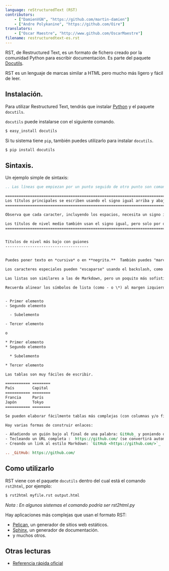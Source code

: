 ```yaml
---
language: reStructuredText (RST)
contributors:
    - ["DamienVGN", "https://github.com/martin-damien"]
    - ["Andre Polykanine", "https://github.com/Oire"]
translators:
    - ["Oscar Maestre", "http://www.github.com/OscarMaestre"]
filename: restructuredtext-es.rst
---
```


RST, de Restructured Text, es un formato de fichero creado por la comunidad Python para escribir documentación. Es parte del paquete [Docutils](https://docutils.sourceforge.io/rst.html).

RST es un lenguaje de marcas similar a HTML pero mucho más ligero y fácil de leer.

## Instalación.

Para utilizar Restructured Text, tendrás que instalar [Python](http://www.python.org) y el paquete `docutils`.

`docutils` puede instalarse con el siguiente comando.

```bash
$ easy_install docutils
```

Si tu sistema tiene `pip`, también puedes utilizarlo para instalar `docutils`.

```bash
$ pip install docutils
```

## Sintaxis.

Un ejemplo simple de sintaxis:

```rst
.. Las líneas que empiezan por un punto seguido de otro punto son comandos especiales. Si no se encuentra ningún comando, se considerará que esa línea es un comentario.

========================================================================
Los títulos principales se escriben usando el signo igual arriba y abajo
========================================================================

Observa que cada caracter, incluyendo los espacios, necesita un signo igual por encima y por debajo.

Los títulos de nivel medio también usan el signo igual, pero solo por debajo
=============================================================================


Títulos de nivel más bajo con guiones
-------------------------------------


Puedes poner texto en *cursiva* o en **negrita.**  También puedes "marcar" texto como código usando la doble comilla inversa, como ``print()``.

Los caracteres especiales pueden "escaparse" usando el backslash, como \\ o \*.

Las listas son similares a las de Markdown, pero un poquito más sofisticadas.

Recuerda alinear los símbolos de lista (como - o \*) al margen izquierdo del anterior bloque de texto. Recuerda también usar líneas en blanco para separar listas nuevas de las listas padre:


- Primer elemento
- Segundo elemento

  - Subelemento

- Tercer elemento

o

* Primer elemento
* Segundo elemento

  * Subelemento

* Tercer elemento

Las tablas son muy fáciles de escribir.

=========== ========
País        Capital
=========== ========
Francia     París
Japón       Tokyo
=========== ========

Se pueden elaborar fácilmente tablas más complejas (con columnas y/o filas fusionadas) pero para esto es recomendable leer el documento completo. :)

Hay varias formas de construir enlaces:

- Añadiendo un guión bajo al final de una palabra: GitHub_ y poniendo despues del texto la URL (esto tiene la ventaja de no insertar URLs innecesarias en el texto visible)
- Tecleando un URL completa :  https://github.com/ (se convertirá automáticamente en enlace)
- Creando un link al estilo Markdown: `GitHub <https://github.com/>`_ .

.. _GitHub: https://github.com/
```

## Como utilizarlo

RST viene con el paquete `docutils` dentro del cual está el comando `rst2html`, por ejemplo:

```bash
$ rst2html myfile.rst output.html
```

*Nota : En algunos sistemas el comando podría ser rst2html.py*

Hay aplicaciones más complejas que usan el formato RST:

- [Pelican](http://blog.getpelican.com/), un generador de sitios web estáticos.
- [Sphinx](http://sphinx-doc.org/), un generador de documentación.
- y muchos otros.

## Otras lecturas

- [Referencia rápida oficial](http://docutils.sourceforge.net/docs/user/rst/quickref.html)
